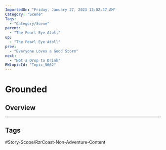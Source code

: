 ```yaml
---
ImportedOn: "Friday, January 27, 2023 12:02:47 AM"
Category: "Scene"
Tags:
  - "Category/Scene"
parent:
  - "The Pearl Eye Atoll"
up:
  - "The Pearl Eye Atoll"
prev:
  - "Everyone Loves a Good Storm"
next:
  - "Not a Drop to Drink"
RWtopicId: "Topic_5662"
---
```

# Grounded
## Overview

---
## Tags
#Story-Scope/RzrCoast-Non-Adventure-Content

